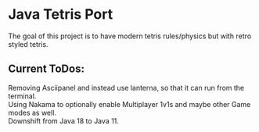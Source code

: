 # Java Tetris Port


The goal of this project is to have modern tetris rules/physics but with retro styled tetris.

## Current ToDos: 

Removing Asciipanel and instead use lanterna, so that it can run from the terminal. <br>
Using Nakama to optionally enable Multiplayer 1v1s and maybe other Game modes as well. <br>
Downshift from Java 18 to Java 11.

